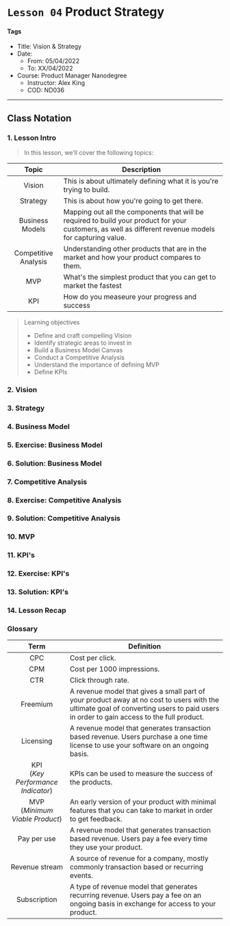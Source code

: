 # `Lesson 04` Product Strategy

#### Tags

* Title: Vision & Strategy
* Date:
  * From: 05/04/2022
  * To: XX/04/2022
* Course: Product Manager Nanodegree
    * Instructor: Alex King
    * COD: ND036

***

## Class Notation

### 1. Lesson Intro

> In this lesson, we’ll cover the following topics:

| Topic | Description |
|:-----:|-------------|
|Vision|This is about ultimately defining what it is you're trying to build.|
|Strategy|This is about how you're going to get there.|
|Business Models|Mapping out all the components that will be required to build your product for your customers, as well as different revenue models for capturing value.|
|Competitive Analysis|Understanding other products that are in the market and how your product compares to them.|
|MVP|What's the simplest product that you can get to market  the fastest|
|KPI|How do you measeure your progress and success|

> Learning objectives
>
> * Define and craft compelling Vision
> * Identify strategic areas to invest in
> * Build a Business Model Canvas
> * Conduct a Competitive Analysis
> * Understand the importance of defining MVP
> * Define KPIs

### 2. Vision



### 3. Strategy

### 4. Business Model

### 5. Exercise: Business Model

### 6. Solution: Business Model

### 7. Competitive Analysis

### 8. Exercise: Competitive Analysis

### 9. Solution: Competitive Analysis

### 10. MVP

### 11. KPI's

### 12. Exercise: KPI's

### 13. Solution: KPI's

### 14. Lesson Recap

### Glossary

| Term | Definition |
|:----:|------------|
|CPC|Cost per click.|
|CPM|Cost per 1000 impressions.|
|CTR|Click through rate.|
|Freemium|A revenue model that gives a small part of your product away at no cost to users with the ultimate goal of converting users to paid users in order to gain access to the full product.|
|Licensing|A revenue model that generates transaction based revenue. Users purchase a one time license to use your software on an ongoing basis.|
|KPI <br> (_Key Performance Indicator_)|KPIs can be used to measure the success of the products.|
|MVP <br> (_Minimum Viable Product_)|An early version of your product with minimal features that you can take to market in order to get feedback.|
|Pay per use|A revenue model that generates transaction based revenue. Users pay a fee every time they use your product.|
|Revenue stream|A source of revenue for a company, mostly commonly transaction based or recurring events.|
|Subscription|A type of revenue model that generates recurring revenue. Users pay a fee on an ongoing basis in exchange for access to your product.|
